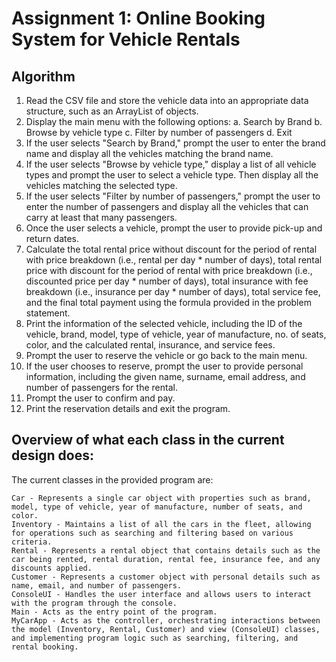 # Assignment 1: Online Booking System for Vehicle Rentals 
## Algorithm
1.	Read the CSV file and store the vehicle data into an appropriate data structure, such as an ArrayList of objects.
2.	Display the main menu with the following options: a. Search by Brand b. Browse by vehicle type c. Filter by number of passengers d. Exit
3.	If the user selects "Search by Brand," prompt the user to enter the brand name and display all the vehicles matching the brand name.
4.	If the user selects "Browse by vehicle type," display a list of all vehicle types and prompt the user to select a vehicle type. Then display all the vehicles matching the selected type.
5.	If the user selects "Filter by number of passengers," prompt the user to enter the number of passengers and display all the vehicles that can carry at least that many passengers.
6.	Once the user selects a vehicle, prompt the user to provide pick-up and return dates.
7.	Calculate the total rental price without discount for the period of rental with price breakdown (i.e., rental per day * number of days), total rental price with discount for the period of rental with price breakdown (i.e., discounted price per day * number of days), total insurance with fee breakdown (i.e., insurance per day * number of days), total service fee, and the final total payment using the formula provided in the problem statement.
8.	Print the information of the selected vehicle, including the ID of the vehicle, brand, model, type of vehicle, year of manufacture, no. of seats, color, and the calculated rental, insurance, and service fees.
9.	Prompt the user to reserve the vehicle or go back to the main menu.
10.	If the user chooses to reserve, prompt the user to provide personal information, including the given name, surname, email address, and number of passengers for the rental.
11.	Prompt the user to confirm and pay.
12.	Print the reservation details and exit the program.


## Overview of what each class in the current design does:
The current classes in the provided program are:

    Car - Represents a single car object with properties such as brand, model, type of vehicle, year of manufacture, number of seats, and color.
    Inventory - Maintains a list of all the cars in the fleet, allowing for operations such as searching and filtering based on various criteria.
    Rental - Represents a rental object that contains details such as the car being rented, rental duration, rental fee, insurance fee, and any discounts applied.
    Customer - Represents a customer object with personal details such as name, email, and number of passengers.
    ConsoleUI - Handles the user interface and allows users to interact with the program through the console.
    Main - Acts as the entry point of the program.
    MyCarApp - Acts as the controller, orchestrating interactions between the model (Inventory, Rental, Customer) and view (ConsoleUI) classes, and implementing program logic such as searching, filtering, and rental booking.

